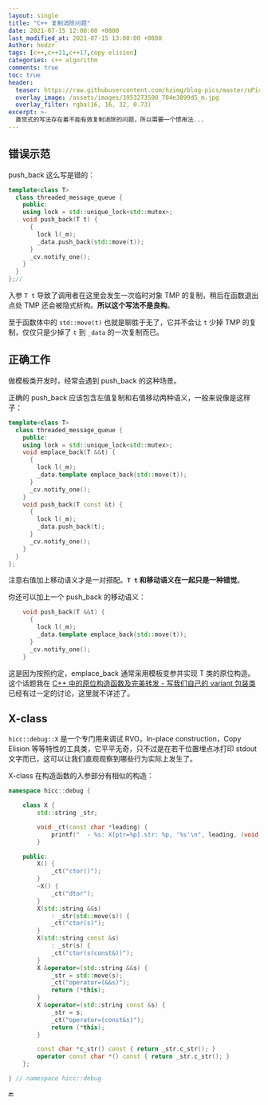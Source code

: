 ```yaml
---
layout: single
title: "C++ 复制消除问题"
date: 2021-07-15 12:00:00 +0800
last_modified_at: 2021-07-15 13:00:00 +0800
Author: hedzr
tags: [c++,c++11,c++17,copy elision]
categories: c++ algorithm
comments: true
toc: true
header:
  teaser: https://raw.githubusercontent.com/hzimg/blog-pics/master/uPic/image-20210716153922781.png
  overlay_image: /assets/images/3953273590_704e3899d5_m.jpg
  overlay_filter: rgba(16, 16, 32, 0.73)
excerpt: >-
  直觉式的写法存在着不能有效复制消除的问题，所以需要一个惯用法...
---
```




## 错误示范

push_back 这么写是错的：

```c++
template<class T>
  class threaded_message_queue {
    public:
    using lock = std::unique_lock<std::mutex>;
    void push_back(T t) {
      {
        lock l(_m);
        _data.push_back(std::move(t));
      }
      _cv.notify_one();
    }
  }
};//
```

入参 `T t` 导致了调用者在这里会发生一次临时对象 TMP 的复制，稍后在函数退出点处 TMP 还会被隐式析构。**所以这个写法不是良构**。

至于函数体中的 `std::move(t)` 也就是聊胜于无了，它并不会让 `t` 少掉 TMP 的复制，仅仅只是少掉了 `t` 到 `_data` 的一次复制而已。

## 正确工作

做模板类开发时，经常会遇到 push_back 的这种场景。

正确的 push_back 应该包含左值复制和右值移动两种语义，一般来说像是这样子：

```c++
template<class T>
  class threaded_message_queue {
    public:
    using lock = std::unique_lock<std::mutex>;
    void emplace_back(T &&t) {
      {
        lock l(_m);
        _data.template emplace_back(std::move(t));
      }
      _cv.notify_one();
    }
    void push_back(T const &t) {
      {
        lock l(_m);
        _data.push_back(t);
      }
      _cv.notify_one();
    }
  }
};
```

注意右值加上移动语义才是一对搭配。**`T t` 和移动语义在一起只是一种错觉**。

你还可以加上一个 push_back 的移动语义：

```c++
    void push_back(T &&t) {
      {
        lock l(_m);
        _data.template emplace_back(std::move(t));
      }
      _cv.notify_one();
    }
```

这是因为按照约定，emplace_back 通常采用模板变参并实现 T 类的原位构造。这个话题我在 [C++ 中的原位构造函数及完美转发 - 写我们自己的 variant 包装类](https://hedzr.com/c++/variant/in-place-construction-in-cxx/) 已经有过一定的讨论，这里就不详述了。

## X-class

`hicc::debug::X` 是一个专门用来调试 RVO，In-place construction，Copy Elision 等等特性的工具类，它平平无奇，只不过是在若干位置埋点冰打印 stdout 文字而已，这可以让我们直观观察到哪些行为实际上发生了。

X-class 在构造函数的入参部分有相似的构造：

```c++
namespace hicc::debug {

    class X {
        std::string _str;

        void _ct(const char *leading) {
            printf("  - %s: X[ptr=%p].str: %p, '%s'\n", leading, (void *) this, (void *) _str.c_str(), _str.c_str());
        }

    public:
        X() {
            _ct("ctor()");
        }
        ~X() {
            _ct("dtor");
        }
        X(std::string &&s)
            : _str(std::move(s)) {
            _ct("ctor(s)");
        }
        X(std::string const &s)
            : _str(s) {
            _ct("ctor(s(const&))");
        }
        X &operator=(std::string &&s) {
            _str = std::move(s);
            _ct("operator=(&&s)");
            return (*this);
        }
        X &operator=(std::string const &s) {
            _str = s;
            _ct("operator=(const&s)");
            return (*this);
        }

        const char *c_str() const { return _str.c_str(); }
        operator const char *() const { return _str.c_str(); }
    };

} // namespace hicc::debug
```







:end:

